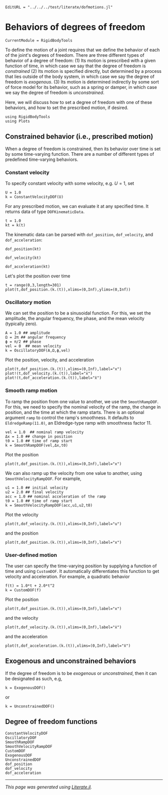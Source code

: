 ```@meta
EditURL = "../../../test/literate/dofmotions.jl"
```

# Behaviors of degrees of freedom

```@meta
CurrentModule = RigidBodyTools
```

To define the motion of a joint requires that we define the behavior
of each of the joint's degrees of freedom. There are three different types of
behavior of a degree of freedom:
(1) Its motion is prescribed with a given function of time, in which case we say that the
    degree of freedom is *constrained*
(2) Its motion is specified directly, but determined by a process that lies outside
    of the body system, in which case we say the degree of freedom is *exogenous*.
(3) Its motion is determined indirectly by some sort of force model for its behavior,
    such as a spring or damper, in which case we say the degree of freedom is *unconstrained*.

Here, we will discuss how to set a degree of freedom with one of these behaviors,
and how to set the prescribed motion, if desired.

````@example dofmotions
using RigidBodyTools
using Plots
````

## Constrained behavior (i.e., prescribed motion)
When a degree of freedom is constrained, then its behavior over time
is set by some time-varying function. There are a number of different
types of predefined time-varying behaviors.
### Constant velocity
To specify constant velocity with some velocity, e.g. $U=1$, set

````@example dofmotions
U = 1.0
k = ConstantVelocityDOF(U)
````

For any prescribed motion, we can evaluate it at any specified time.
It returns data of type `DOFKinematicData`.

````@example dofmotions
t = 1.0
kt = k(t)
````

The kinematic data can be parsed with
`dof_position`, `dof_velocity`, and `dof_acceleration`:

````@example dofmotions
dof_position(kt)
````

````@example dofmotions
dof_velocity(kt)
````

````@example dofmotions
dof_acceleration(kt)
````

Let's plot the position over time

````@example dofmotions
t = range(0,3,length=301)
plot(t,dof_position.(k.(t)),xlims=(0,Inf),ylims=(0,Inf))
````

### Oscillatory motion
We can set the position to be a sinusoidal function. For this, we
set the amplitude, the angular frequency, the phase, and the mean velocity (typically zero).

````@example dofmotions
A = 1.0 ## amplitude
Ω = 2π ## angular frequency
ϕ = π/2 ## phase
vel = 0  ## mean velocity
k = OscillatoryDOF(A,Ω,ϕ,vel)
````

Plot the position, velocity, and acceleration

````@example dofmotions
plot(t,dof_position.(k.(t)),xlims=(0,Inf),label="x")
plot!(t,dof_velocity.(k.(t)),label="ẋ")
plot!(t,dof_acceleration.(k.(t)),label="ẍ")
````

### Smooth ramp motion
To ramp the position from one value to another, we use the `SmoothRampDOF`.
For this, we need to specify the nominal velocity of the ramp,
the change in position, and the time at which the ramp starts.
There is an optional argument `ramp` to control the ramp's smoothness.
It defaults to `EldredgeRamp(11.0)`, an Eldredge-type ramp with smoothness
factor 11.

````@example dofmotions
vel = 1.0  ## nominal ramp velocity
Δx = 1.0 ## change in position
t0 = 1.0 ## time of ramp start
k = SmoothRampDOF(vel,Δx,t0)
````

Plot the position

````@example dofmotions
plot(t,dof_position.(k.(t)),xlims=(0,Inf),label="x")
````

We can also ramp up the velocity from one value to another, using
`SmoothVelocityRampDOF`. For example,

````@example dofmotions
u1 = 1.0 ## initial velocity
u2 = 2.0 ## final velocity
acc = 1.0 ## nominal acceleration of the ramp
t0 = 1.0 ## time of ramp start
k = SmoothVelocityRampDOF(acc,u1,u2,t0)
````

Plot the velocity

````@example dofmotions
plot(t,dof_velocity.(k.(t)),xlims=(0,Inf),label="u")
````

and the position

````@example dofmotions
plot(t,dof_position.(k.(t)),xlims=(0,Inf),label="x")
````

### User-defined motion
The user can specify the time-varying position by supplying a function of time
and using `CustomDOF`. It automatically differentiates this function to
get velocity and acceleration.
For example, a quadratic behavior

````@example dofmotions
f(t) = 1.0*t + 2.0*t^2
k = CustomDOF(f)
````

Plot the position

````@example dofmotions
plot(t,dof_position.(k.(t)),xlims=(0,Inf),label="x")
````

and the velocity

````@example dofmotions
plot(t,dof_velocity.(k.(t)),xlims=(0,Inf),label="ẋ")
````

and the acceleration

````@example dofmotions
plot(t,dof_acceleration.(k.(t)),xlims=(0,Inf),label="ẍ")
````

## Exogenous and unconstrained behaviors
If the degree of freedom is to be *exogenous* or *unconstrained*,
then it can be designated as such, e.g,

````@example dofmotions
k = ExogenousDOF()
````

or

````@example dofmotions
k = UnconstrainedDOF()
````

## Degree of freedom functions
```@docs
ConstantVelocityDOF
OscillatoryDOF
SmoothRampDOF
SmoothVelocityRampDOF
CustomDOF
ExogenousDOF
UnconstrainedDOF
dof_position
dof_velocity
dof_acceleration
```

---

*This page was generated using [Literate.jl](https://github.com/fredrikekre/Literate.jl).*

